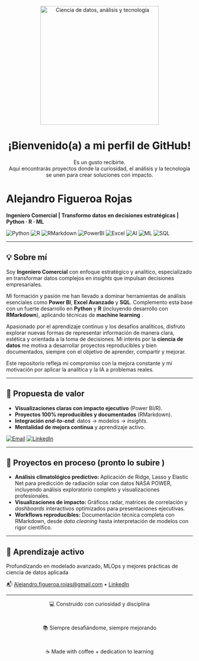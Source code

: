 <p align="center">
  <img src="https://media.giphy.com/media/26tn33aiTi1jkl6H6/giphy.gif" width="320" alt="Ciencia de datos, análisis y tecnología" />
</p>

<h1 align="center">¡Bienvenido(a) a mi perfil de GitHub!</h1>
<p align="center">
  Es un gusto recibirte.<br>
  Aquí encontrarás proyectos donde la curiosidad, el análisis y la tecnología se unen para crear soluciones con impacto.
</p>

# Alejandro Figueroa Rojas

**Ingeniero Comercial | Transformo datos en decisiones estratégicas | Python · R · ML**

![Python](https://img.shields.io/badge/Python-3670A0?style=for-the-badge&logo=python&logoColor=white)
![R](https://img.shields.io/badge/R-276DC3?style=for-the-badge&logo=r&logoColor=white)
![RMarkdown](https://img.shields.io/badge/RMarkdown-75AADB?style=for-the-badge&logo=markdown&logoColor=white)
![PowerBI](https://img.shields.io/badge/Power%20BI-F2C811?style=for-the-badge&logo=power-bi&logoColor=black)
![Excel](https://img.shields.io/badge/Excel-217346?style=for-the-badge&logo=microsoft-excel&logoColor=white)
![AI](https://img.shields.io/badge/AI-FF6F00?style=for-the-badge&logo=tensorflow&logoColor=white)
![ML](https://img.shields.io/badge/Machine%20Learning-6f42c1?style=for-the-badge&logo=tensorflow&logoColor=white)
![SQL](https://img.shields.io/badge/SQL-4479A1?style=for-the-badge&logo=mysql&logoColor=white)

---

## 💡 Sobre mí

Soy **Ingeniero Comercial** con enfoque estratégico y analítico, especializado en transformar datos complejos en *insights* que impulsan decisiones empresariales.

Mi formación y pasión me han llevado a dominar herramientas de análisis esenciales como **Power BI**, **Excel Avanzado** y **SQL**. Complemento esta base con un fuerte desarrollo en **Python** y **R** (incluyendo desarrollo con **RMarkdown**), aplicando técnicas de **machine learning** .

Apasionado por el aprendizaje continuo y los desafíos analíticos, disfruto explorar nuevas formas de representar información de manera clara, estética y orientada a la toma de decisiones. Mi interés por la **ciencia de datos** me motiva a desarrollar proyectos reproducibles y bien documentados, siempre con el objetivo de aprender, compartir y mejorar.

Este repositorio refleja mi compromiso con la mejora constante y mi motivación por aplicar la analítica y la IA a problemas reales.

---

## 🎯 Propuesta de valor

* **Visualizaciones claras con impacto ejecutivo** (Power BI/R).
* **Proyectos 100% reproducibles y documentados** (RMarkdown).
* **Integración *end-to-end***: datos → modelos → *insights*.
* **Mentalidad de mejora continua** y aprendizaje activo.

[![Email](https://img.shields.io/badge/Contacto-email-D14836?style=for-the-badge&logo=gmail&logoColor=white)](mailto:Alejandro.figueroa.rojas@gmail.com)
[![LinkedIn](https://img.shields.io/badge/LinkedIn-0A66C2?style=for-the-badge&logo=linkedin&logoColor=white)](https://www.linkedin.com/in/alejandrofigueroarojas)

---

## 📂 Proyectos en proceso (pronto lo subire )

-   **Análisis climatológico predictivo:** Aplicación de Ridge, Lasso y Elastic Net para predicción de radiación solar con datos NASA POWER, incluyendo análisis exploratorio completo y visualizaciones profesionales.
-   **Visualizaciones de impacto:** Gráficos radar, matrices de correlación y *dashboards* interactivos optimizados para presentaciones ejecutivas.
-   **Workflows reproducibles:** Documentación técnica completa con RMarkdown, desde *data cleaning* hasta interpretación de modelos con rigor científico.

---

## 🚀 Aprendizaje activo

Profundizando en modelado avanzado, MLOps y mejores prácticas de ciencia de datos aplicada

📬 [Alejandro.figueroa.rojas@gmail.com](mailto:Alejandro.figueroa.rojas@gmail.com) • [LinkedIn](https://www.linkedin.com/in/alejandrofigueroarojas)

---
<p align="center">
  💻 Construido con curiosidad y disciplina <br>
  <img src="https://via.placeholder.com/1x40/cccccc/cccccc" width="2" height="40"><br>
  📚 Siempre desafiándome, siempre mejorando <br>
  <img src="https://via.placeholder.com/1x40/cccccc/cccccc" width="2" height="40"><br>
  ☕ Made with coffee + dedication to learning
</p>
